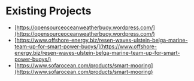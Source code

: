 # Existing Projects

* [https://opensourceoceanweatherbuoy.wordpress.com/](https://opensourceoceanweatherbuoy.wordpress.com/)
* [https://www.offshore-energy.biz/resen-waves-ulstein-belga-marine-team-up-for-smart-power-buoys/](https://www.offshore-energy.biz/resen-waves-ulstein-belga-marine-team-up-for-smart-power-buoys/)
* [https://www.sofarocean.com/products/smart-mooring](https://www.sofarocean.com/products/smart-mooring)

